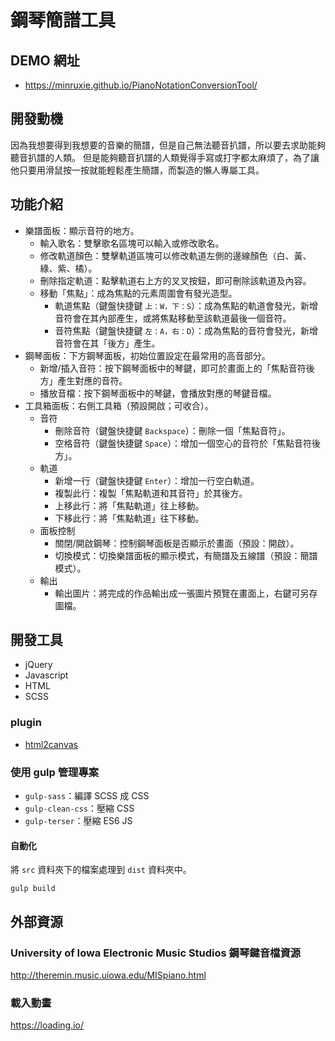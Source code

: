 ﻿# 鋼琴簡譜工具
 
## DEMO 網址
* https://minruxie.github.io/PianoNotationConversionTool/

## 開發動機
因為我想要得到我想要的音樂的簡譜，但是自己無法聽音扒譜，所以要去求助能夠聽音扒譜的人類。
但是能夠聽音扒譜的人類覺得手寫或打字都太麻煩了，為了讓他只要用滑鼠按一按就能輕鬆產生簡譜，而製造的懶人專屬工具。

## 功能介紹
* 樂譜面板：顯示音符的地方。
    * 輸入歌名：雙擊歌名區塊可以輸入或修改歌名。
    * 修改軌道顏色：雙擊軌道區塊可以修改軌道左側的邊線顏色（白、黃、綠、紫、橘）。
    * 刪除指定軌道：點擊軌道右上方的叉叉按鈕，即可刪除該軌道及內容。
    * 移動「焦點」：成為焦點的元素周圍會有發光造型。
        * 軌道焦點（鍵盤快捷鍵 `上：W，下：S`）：成為焦點的軌道會發光，新增音符會在其內部產生，或將焦點移動至該軌道最後一個音符。
        * 音符焦點（鍵盤快捷鍵 `左：A，右：D`）：成為焦點的音符會發光，新增音符會在其「後方」產生。
* 鋼琴面板：下方鋼琴面板，初始位置設定在最常用的高音部分。
    * 新增/插入音符：按下鋼琴面板中的琴鍵，即可於畫面上的「焦點音符後方」產生對應的音符。
    * 播放音檔：按下鋼琴面板中的琴鍵，會播放對應的琴鍵音檔。
* 工具箱面板：右側工具箱（預設開啟；可收合）。
    * 音符
        * 刪除音符（鍵盤快捷鍵 `Backspace`）：刪除一個「焦點音符」。
        * 空格音符（鍵盤快捷鍵 `Space`）：增加一個空心的音符於「焦點音符後方」。
    * 軌道
        * 新增一行（鍵盤快捷鍵 `Enter`）：增加一行空白軌道。
        * 複製此行：複製「焦點軌道和其音符」於其後方。
        * 上移此行：將「焦點軌道」往上移動。
        * 下移此行：將「焦點軌道」往下移動。
    * 面板控制
        * 關閉/開啟鋼琴：控制鋼琴面板是否顯示於畫面（預設：開啟）。
        * 切換模式：切換樂譜面板的顯示模式，有簡譜及五線譜（預設：簡譜模式）。
    * 輸出
        * 輸出圖片：將完成的作品輸出成一張圖片預覽在畫面上，右鍵可另存圖檔。

## 開發工具
* jQuery
* Javascript
* HTML
* SCSS

### plugin
* [html2canvas](https://www.geeksforgeeks.org/how-to-take-screenshot-of-a-div-using-javascript/)

### 使用 gulp 管理專案
* `gulp-sass`：編譯 SCSS 成 CSS
* `gulp-clean-css`：壓縮 CSS 
* `gulp-terser`：壓縮 ES6 JS

#### 自動化
將 `src` 資料夾下的檔案處理到 `dist` 資料夾中。
```
gulp build
```

## 外部資源
### University of Iowa Electronic Music Studios 鋼琴鍵音檔資源
http://theremin.music.uiowa.edu/MISpiano.html

### 載入動畫
https://loading.io/
